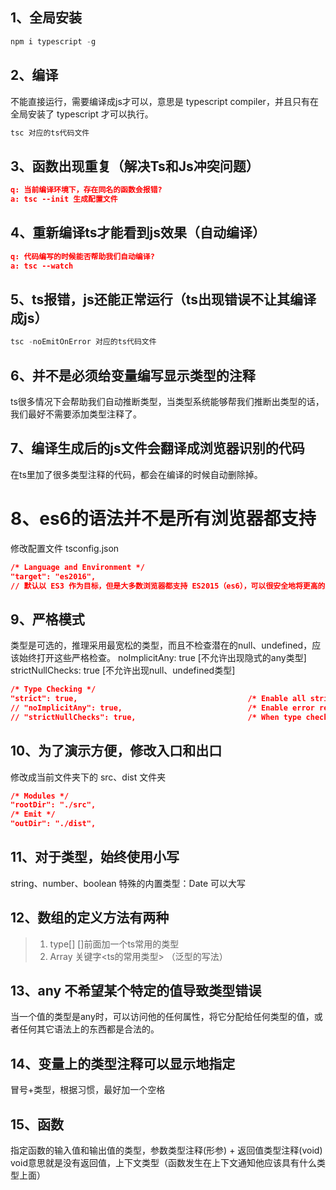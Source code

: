 ## 1、全局安装
```js
npm i typescript -g
```

## 2、编译
不能直接运行，需要编译成js才可以，意思是 typescript compiler，并且只有在全局安装了 typescript 才可以执行。
```js
tsc 对应的ts代码文件
```

## 3、函数出现重复（解决Ts和Js冲突问题）
```json
q: 当前编译环境下，存在同名的函数会报错?
a: tsc --init 生成配置文件
```

## 4、重新编译ts才能看到js效果（自动编译）
```json
q: 代码编写的时候能否帮助我们自动编译?
a: tsc --watch
```

## 5、ts报错，js还能正常运行（ts出现错误不让其编译成js）
```js
tsc -noEmitOnError 对应的ts代码文件
```

## 6、并不是必须给变量编写显示类型的注释
ts很多情况下会帮助我们自动推断类型，当类型系统能够帮我们推断出类型的话，我们最好不需要添加类型注释了。

## 7、编译生成后的js文件会翻译成浏览器识别的代码
在ts里加了很多类型注释的代码，都会在编译的时候自动删除掉。

# 8、es6的语法并不是所有浏览器都支持
修改配置文件 tsconfig.json 
```json
/* Language and Environment */
"target": "es2016", 
// 默认以 ES3 作为目标，但是大多数浏览器都支持 ES2015（es6），可以很安全地将更高的版本设置为目标。
```

## 9、严格模式
类型是可选的，推理采用最宽松的类型，而且不检查潜在的null、undefined，应该始终打开这些严格检查。
noImplicitAny: true           [不允许出现隐式的any类型]
strictNullChecks: true        [不允许出现null、undefined类型]
```json
/* Type Checking */
"strict": true,                                      /* Enable all strict type-checking options. */
// "noImplicitAny": true,                            /* Enable error reporting for expressions and declarations with an implied `any` type.. */
// "strictNullChecks": true,                         /* When type checking, take into account `null` and `undefined`. */
```

## 10、为了演示方便，修改入口和出口
修改成当前文件夹下的 src、dist 文件夹
```json
/* Modules */
"rootDir": "./src", 
/* Emit */
"outDir": "./dist",
```

## 11、对于类型，始终使用小写
string、number、boolean
特殊的内置类型：Date 可以大写

## 12、数组的定义方法有两种
> 1. type[]       []前面加一个ts常用的类型
> 2. Array<type>  关键字<ts的常用类型> （泛型的写法）

## 13、any 不希望某个特定的值导致类型错误
当一个值的类型是any时，可以访问他的任何属性，将它分配给任何类型的值，或者任何其它语法上的东西都是合法的。 

## 14、变量上的类型注释可以显示地指定
冒号+类型，根据习惯，最好加一个空格

## 15、函数
指定函数的输入值和输出值的类型，参数类型注释(形参) + 返回值类型注释(void) void意思就是没有返回值，上下文类型（函数发生在上下文通知他应该具有什么类型上面）